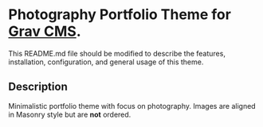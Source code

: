 # Photography Portfolio Theme for [Grav CMS](http://github.com/getgrav/grav).  

This README.md file should be modified to describe the features, installation, configuration, and general usage of this theme.

## Description

Minimalistic portfolio theme with focus on photography. Images are aligned in Masonry style but are **not** ordered.  


